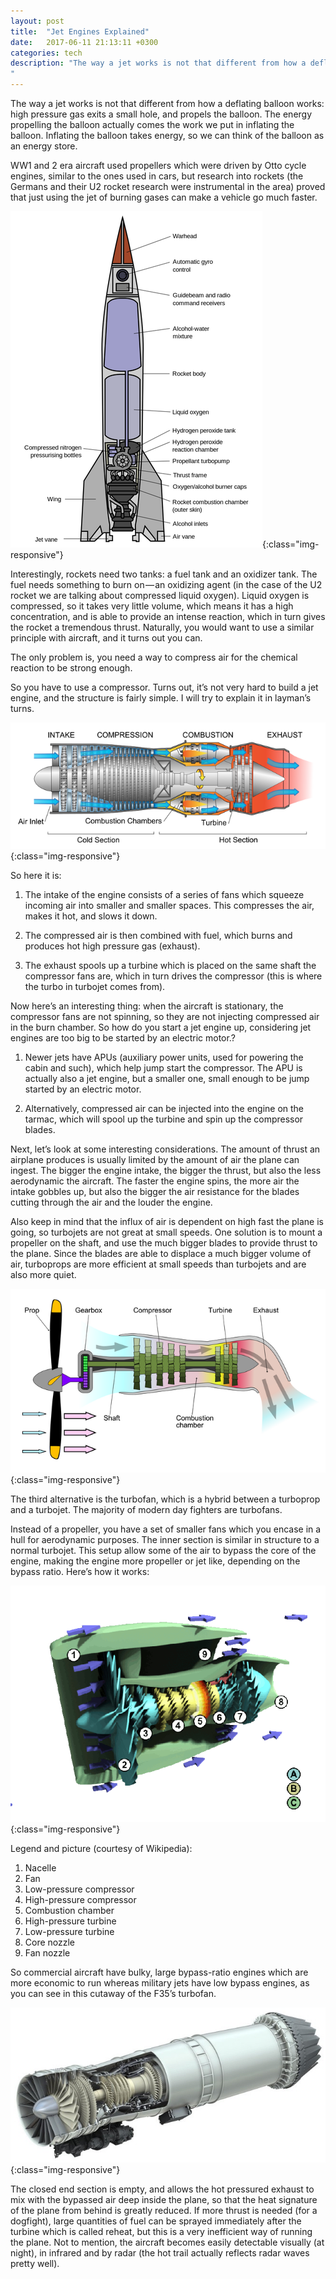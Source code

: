 ```yaml
---
layout: post
title:  "Jet Engines Explained"
date:   2017-06-11 21:13:11 +0300
categories: tech
description: "The way a jet works is not that different from how a deflating balloon works: high pressure gas exits a small hole, and propels the balloon. The energy propelling the balloon actually comes the work we put in inflating the balloon...
"
---
```


The way a jet works is not that different from how a deflating balloon works: high pressure gas exits a small hole, and propels the balloon. The energy propelling the balloon actually comes the work we put in inflating the balloon. Inflating the balloon takes energy, so we can think of the balloon as an energy store.

WW1 and 2 era aircraft used propellers which were driven by Otto cycle engines, similar to the ones used in cars, but research into rockets (the Germans and their U2 rocket research were instrumental in the area) proved that just using the jet of burning gases can make a vehicle go much faster.

![image-title-here](/images/rocket.png){:class="img-responsive"} 

Interestingly, rockets need two tanks: a fuel tank and an oxidizer tank. The fuel needs something to burn on — an oxidizing agent (in the case of the U2 rocket we are talking about compressed liquid oxygen). Liquid oxygen is compressed, so it takes very little volume, which means it has a high concentration, and is able to provide an intense reaction, which in turn gives the rocket a tremendous thrust. Naturally, you would want to use a similar principle with aircraft, and it turns out you can.

The only problem is, you need a way to compress air for the chemical reaction to be strong enough.

So you have to use a compressor. Turns out, it’s not very hard to build a jet engine, and the structure is fairly simple. I will try to explain it in layman’s turns.

![image-title-here](/images/jet.png){:class="img-responsive"} 

So here it is:

1. The intake of the engine consists of a series of fans which squeeze incoming air into smaller and smaller spaces. This compresses the air, makes it hot, and slows it down.

2. The compressed air is then combined with fuel, which burns and produces hot high pressure gas (exhaust).

3. The exhaust spools up a turbine which is placed on the same shaft the compressor fans are, which in turn drives the compressor (this is where the turbo in turbojet comes from).

Now here’s an interesting thing: when the aircraft is stationary, the compressor fans are not spinning, so they are not injecting compressed air in the burn chamber. So how do you start a jet engine up, considering jet engines are too big to be started by an electric motor.?

1. Newer jets have APUs (auxiliary power units, used for powering the cabin and such), which help jump start the compressor. The APU is actually also a jet engine, but a smaller one, small enough to be jump started by an electric motor.

2. Alternatively, compressed air can be injected into the engine on the tarmac, which will spool up the turbine and spin up the compressor blades.

Next, let’s look at some interesting considerations. The amount of thrust an airplane produces is usually limited by the amount of air the plane can ingest. The bigger the engine intake, the bigger the thrust, but also the less aerodynamic the aircraft. The faster the engine spins, the more air the intake gobbles up, but also the bigger the air resistance for the blades cutting through the air and the louder the engine.

Also keep in mind that the influx of air is dependent on high fast the plane is going, so turbojets are not great at small speeds. One solution is to mount a propeller on the shaft, and use the much bigger blades to provide thrust to the plane. Since the blades are able to displace a much bigger volume of air, turboprops are more efficient at small speeds than turbojets and are also more quiet.

![image-title-here](/images/propeller.png){:class="img-responsive"} 

The third alternative is the turbofan, which is a hybrid between a turboprop and a turbojet. The majority of modern day fighters are turbofans.

Instead of a propeller, you have a set of smaller fans which you encase in a hull for aerodynamic purposes. The inner section is similar in structure to a normal turbojet. This setup allow some of the air to bypass the core of the engine, making the engine more propeller or jet like, depending on the bypass ratio. Here’s how it works:

![image-title-here](/images/engine-anim.gif){:class="img-responsive"} 

Legend and picture (courtesy of Wikipedia):

1. Nacelle
2. Fan
3. Low-pressure compressor
4. High-pressure compressor
5. Combustion chamber
6. High-pressure turbine
7. Low-pressure turbine
8. Core nozzle
9. Fan nozzle

So commercial aircraft have bulky, large bypass-ratio engines which are more economic to run whereas military jets have low bypass engines, as you can see in this cutaway of the F35’s turbofan.

![image-title-here](/images/f35-engine.jpeg){:class="img-responsive"} 

The closed end section is empty, and allows the hot pressured exhaust to mix with the bypassed air deep inside the plane, so that the heat signature of the plane from behind is greatly reduced. If more thrust is needed (for a dogfight), large quantities of fuel can be sprayed immediately after the turbine which is called reheat, but this is a very inefficient way of running the plane. Not to mention, the aircraft becomes easily detectable visually (at night), in infrared and by radar (the hot trail actually reflects radar waves pretty well).


